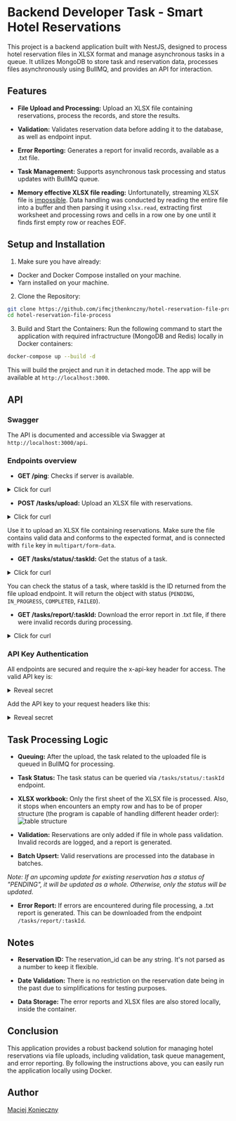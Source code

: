 # Backend Developer Task - Smart Hotel Reservations

This project is a backend application built with NestJS, designed to process hotel reservation files in XLSX format and manage asynchronous tasks in a queue. It utilizes MongoDB to store task and reservation data, processes files asynchronously using BullMQ, and provides an API for interaction.

## Features

- **File Upload and Processing:** Upload an XLSX file containing reservations, process the records, and store the results.

- **Validation:** Validates reservation data before adding it to the database, as well as endpoint input.

- **Error Reporting:** Generates a report for invalid records, available as a .txt file.

- **Task Management:** Supports asynchronous task processing and status updates with BullMQ queue.

- **Memory effective XLSX file reading:** Unfortunatelly, streaming XLSX file is [impossible](https://docs.sheetjs.com/docs/solutions/input/#example-readable-streams). Data handling was conducted by reading the entire file into a buffer and then parsing it using `xlsx.read`, extracting first worksheet and processing rows and cells in a row one by one until it finds first empty row or reaches EOF. 

## Setup and Installation

1. Make sure you have already:
- Docker and Docker Compose installed on your machine.
- Yarn installed on your machine.

2. Clone the Repository:
```bash
git clone https://github.com/ifmcjthenknczny/hotel-reservation-file-process
cd hotel-reservation-file-process
```

3. Build and Start the Containers:
Run the following command to start the application with required infractructure (MongoDB and Redis) locally in Docker containers:

```bash
docker-compose up --build -d
```

This will build the project and run it in detached mode. The app will be available at `http://localhost:3000`.

## API

### Swagger

The API is documented and accessible via Swagger at `http://localhost:3000/api`.

### Endpoints overview

- **GET /ping**: Checks if server is available.
<details>
<summary>Click for curl</summary>

```bash
curl --request GET \
  --url http://localhost:3000/ping
```
</details>

- **POST /tasks/upload:** Upload an XLSX file with reservations.
<details>
<summary>Click for curl</summary>

```bash
curl --request POST \
  --url http://localhost:3000/tasks/upload \
  --header 'Content-Type: multipart/form-data' \
  --header 'x-api-key: smarthotel' \
  --form 'file=@<file_path>'
```
</details>

Use it to upload an XLSX file containing reservations. Make sure the file contains valid data and conforms to the expected format, and is connected with `file` key in `multipart/form-data`.

- **GET /tasks/status/:taskId:** Get the status of a task.
<details>
<summary>Click for curl</summary>

```bash
curl --request GET \
  --url http://localhost:3000/tasks/status/<taskId> \
  --header 'x-api-key: smarthotel'
```
</details>

You can check the status of a task, where taskId is the ID returned from the file upload endpoint. It will return the object with status (`PENDING`, `IN_PROGRESS`, `COMPLETED`, `FAILED`).

- **GET /tasks/report/:taskId:** Download the error report in .txt file, if there were invalid records during processing.
<details>
<summary>Click for curl</summary>

```bash
curl --request GET \
  --url http://localhost:3000/tasks/report/<taskId> \
  --header 'x-api-key: smarthotel'
```
</details>

### API Key Authentication

All endpoints are secured and require the x-api-key header for access. The valid API key is:

<details>
<summary>Reveal secret</summary>

```smarthotel```
</details>

Add the API key to your request headers like this:

<details>
<summary>Reveal secret</summary>

```x-api-key: smarthotel```
</details>

## Task Processing Logic

- **Queuing:** After the upload, the task related to the uploaded file is queued in BullMQ for processing.

- **Task Status:** The task status can be queried via `/tasks/status/:taskId` endpoint.

- **XLSX workbook:** Only the first sheet of the XLSX file is processed. Also, it stops when encounters an empty row and has to be of proper structure (the program is capable of handling different header order):
![table structure](https://github.com/ifmcjthenknczny/hotel-reservation-file-process/screenshots/xlsx_structure.jpg?raw=true)

- **Validation:** Reservations are only added if file in whole pass validation. Invalid records are logged, and a report is generated.

- **Batch Upsert:** Valid reservations are processed into the database in batches. 

*Note: If an upcoming update for existing reservation has a status of "PENDING", it will be updated as a whole. Otherwise, only the status will be updated.*

- **Error Report:** If errors are encountered during file processing, a .txt report is generated. This can be downloaded from the endpoint `/tasks/report/:taskId`.

## Notes

- **Reservation ID:** The reservation_id can be any string. It's not parsed as a number to keep it flexible.

- **Date Validation:** There is no restriction on the reservation date being in the past due to simplifications for testing purposes.

- **Data Storage:** The error reports and XLSX files are also stored locally, inside the container.

## Conclusion

This application provides a robust backend solution for managing hotel reservations via file uploads, including validation, task queue management, and error reporting. By following the instructions above, you can easily run the application locally using Docker.

## Author

[Maciej Konieczny](https://github.com/ifmcjthenknczny)